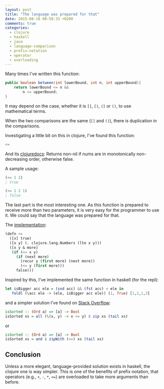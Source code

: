 ```yaml
---
layout: post
title: "The language was prepared for that"
date: 2015-08-10 00:58:33 +0200
comments: true
categories: 
  - clojure
  - haskell
  - java
  - language-comparison
  - prefix-notation
  - operator
  - overloading
---
```


Many times I've written this function:

```java
public boolean between(int lowerBound, int n, int upperBound){
	return lowerBound <= n &&
		n <= upperBound;
}
```

It may depend on the case, whether it is ``[]``, ``[)``, ``(]`` or ``()``, to use mathematical terms.

When the two comparisons are the same (``[]`` and ``()``), there is duplication in the comparisons.

Investigating a little bit on this in clojure, I've found this function:

```lisp
<=
```

And its [clojuredocs][clojuredocs-less-equals]: Returns non-nil if nums are in monotonically non-decreasing order,
otherwise false.

A sample usage:

```lisp
(<= 1 2)
; true

(<= 1 2 1)
; false
```

The last part is the most interesting one. As this function is prepared to receive more than two parameters, it is very easy for the programmer to use it. We could say that the language was prepared for that.

The [implementation][clojure-less-equals-implementation]:

```lisp
(defn <=
  ([x] true)
  ([x y] (. clojure.lang.Numbers (lte x y)))
  ([x y & more]
   (if (<= x y)
     (if (next more)
       (recur y (first more) (next more))
       (<= y (first more)))
     false)))
```

Inspired by this, I've implemented the same function in haskell (for the repl):

```haskell
let isBigger acc ele = (snd acc) && (fst acc) < ele in
   foldl (\acc ele -> (ele, isBigger acc ele)) (1, True) [1,2,1,3] 
```

and a simpler solution I've found on [Stack Overflow][haskell-less-equals-implementation]:

```haskell
isSorted :: (Ord a) => [a] -> Bool
isSorted xs = all (\(x, y) -> x <= y) $ zip xs (tail xs)
```

or 

```haskell
isSorted :: (Ord a) => [a] -> Bool
isSorted xs = and $ zipWith (<=) xs (tail xs)
```

## Conclusion

Unless a more elegant, language-provided solution exists in haskell, the clojure one is way simpler. This is one of the benefits of prefix notation, that operators (e.g., ``+``, ``-``, ``*``, ``<=``) are overloaded to take more arguments than before.



[clojure-less-equals-implementation]: https://github.com/clojure/clojure/blob/clojure-1.7.0/src/clj/clojure/core.clj#L1020
[clojuredocs-less-equals]: https://clojuredocs.org/clojure.core/%3C=
[haskell-less-equals-implementation]: http://codereview.stackexchange.com/questions/46606/is-a-list-sorted/46608#46608

